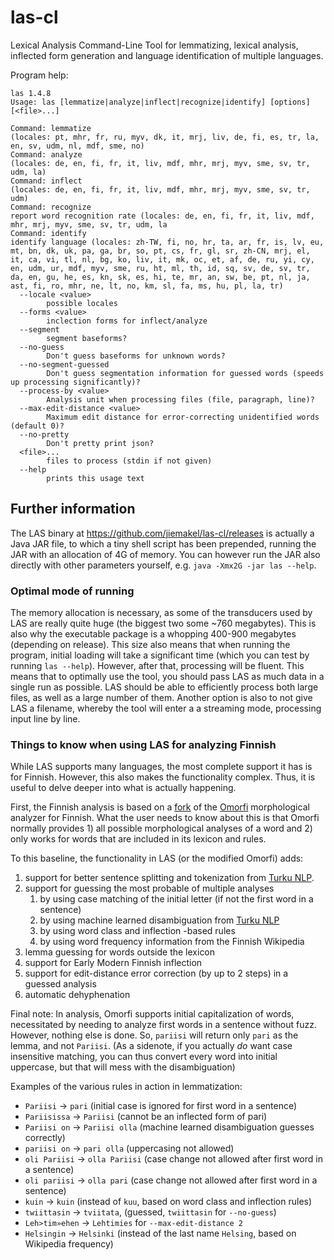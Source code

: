 # las-cl
Lexical Analysis Command-Line Tool for lemmatizing, lexical analysis, inflected form generation and language identification of multiple languages.

Program help:
```
las 1.4.8
Usage: las [lemmatize|analyze|inflect|recognize|identify] [options] [<file>...]

Command: lemmatize
(locales: pt, mhr, fr, ru, myv, dk, it, mrj, liv, de, fi, es, tr, la, en, sv, udm, nl, mdf, sme, no)
Command: analyze
(locales: de, en, fi, fr, it, liv, mdf, mhr, mrj, myv, sme, sv, tr, udm, la)
Command: inflect
(locales: de, en, fi, fr, it, liv, mdf, mhr, mrj, myv, sme, sv, tr, udm)
Command: recognize
report word recognition rate (locales: de, en, fi, fr, it, liv, mdf, mhr, mrj, myv, sme, sv, tr, udm, la
Command: identify
identify language (locales: zh-TW, fi, no, hr, ta, ar, fr, is, lv, eu, mt, bn, dk, uk, pa, ga, br, so, pt, cs, fr, gl, sr, zh-CN, mrj, el, it, ca, vi, tl, nl, bg, ko, liv, it, mk, oc, et, af, de, ru, yi, cy, en, udm, ur, mdf, myv, sme, ru, ht, ml, th, id, sq, sv, de, sv, tr, da, en, gu, he, es, kn, sk, es, hi, te, mr, an, sw, be, pt, nl, ja, ast, fi, ro, mhr, ne, lt, no, km, sl, fa, ms, hu, pl, la, tr)
  --locale <value>
        possible locales
  --forms <value>
        inclection forms for inflect/analyze
  --segment
        segment baseforms?
  --no-guess
        Don't guess baseforms for unknown words?
  --no-segment-guessed
        Don't guess segmentation information for guessed words (speeds up processing significantly)?
  --process-by <value>
        Analysis unit when processing files (file, paragraph, line)?
  --max-edit-distance <value>
        Maximum edit distance for error-correcting unidentified words (default 0)?
  --no-pretty
        Don't pretty print json?
  <file>...
        files to process (stdin if not given)
  --help
        prints this usage text
```

## Further information

The LAS binary at https://github.com/jiemakel/las-cl/releases is actually a Java JAR file, to which a tiny shell script has been prepended, running the JAR with an allocation of 4G of memory. You can however run the JAR also directly with other parameters yourself, e.g. `java -Xmx2G -jar las --help`.

### Optimal mode of running

The memory allocation is necessary, as some of the transducers used by LAS are really quite huge (the biggest two some ~760 megabytes). This is also why the executable package is a whopping 400-900 megabytes (depending on release). This size also means that when running the program, initial loading will take a significant time (which you can test by running `las --help`). However, after that, processing will be fluent. This means that to optimally use the tool, you should pass LAS as much data in a single run as possible. LAS should be able to efficiently process both large files, as well as a large number of them. Another option is also to not give LAS a filename, whereby the tool will enter a a streaming mode, processing input line by line.

### Things to know when using LAS for analyzing Finnish

While LAS supports many languages, the most complete support it has is for Finnish. However, this also makes the functionality complex. Thus, it is useful to delve deeper into what is actually happening.

First, the Finnish analysis is based on a [fork](https://github.com/jiemakel/omorfi/) of the [Omorfi](https://github.com/flammie/omorfi/) morphological analyzer for Finnish. What the user needs to know about this is that Omorfi normally provides 1) all possible morphological analyses of a word and 2) only works for words that are included in its lexicon and rules.

To this baseline, the functionality in LAS (or the modified Omorfi) adds:
 1. support for better sentence splitting and tokenization from [Turku NLP](https://github.com/TurkuNLP/Finnish-dep-parser).
 1. support for guessing the most probable of multiple analyses
    1. by using case matching of the initial letter (if not the first word in a sentence)
    1. by using machine learned disambiguation from [Turku NLP](https://github.com/TurkuNLP/Finnish-dep-parser)
    1. by using word class and inflection -based rules
    1. by using word frequency information from the Finnish Wikipedia
 1. lemma guessing for words outside the lexicon
 1. support for Early Modern Finnish inflection
 1. support for edit-distance error correction (by up to 2 steps) in a guessed analysis
 1. automatic dehyphenation

 Final note: In analysis, Omorfi supports initial capitalization of words, necessitated by needing to analyze first words in a sentence without fuzz. However, nothing else is done. So, `pariisi` will return only `pari` as the lemma, and not `Pariisi`. (As a sidenote, if you actually *do* want case insensitive matching, you can thus convert every word into initial uppercase, but that will mess with the disambiguation)

 Examples of the various rules in action in lemmatization:
  * `Pariisi` -> `pari` (initial case is ignored for first word in a sentence)
  * `Pariisissa` -> `Pariisi` (cannot be an inflected form of pari)
  * `Pariisi on` -> `Pariisi olla` (machine learned disambiguation guesses correctly)
  * `pariisi on` -> `pari olla` (uppercasing not allowed)
  * `oli Pariisi` -> `olla Pariisi` (case change not allowed after first word in a sentence)
  * `oli pariisi` -> `olla pari` (case change not allowed after first word in a sentence)
  * `kuin` -> `kuin` (instead of `kuu`, based on word class and inflection rules)
  * `twiittasin` -> `tviitata`, (guessed, `twiittasin` for `--no-guess`)
  * `Leh>tim»ehen` -> `Lehtimies` for `--max-edit-distance 2`
  * `Helsingin` -> `Helsinki` (instead of the last name `Helsing`, based on Wikipedia frequency)
